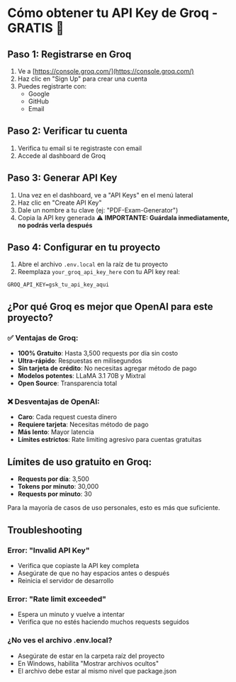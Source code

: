 # Cómo obtener tu API Key de Groq - GRATIS 🚀

## Paso 1: Registrarse en Groq
1. Ve a [https://console.groq.com/](https://console.groq.com/)
2. Haz clic en "Sign Up" para crear una cuenta
3. Puedes registrarte con:
   - Google
   - GitHub
   - Email

## Paso 2: Verificar tu cuenta
1. Verifica tu email si te registraste con email
2. Accede al dashboard de Groq

## Paso 3: Generar API Key
1. Una vez en el dashboard, ve a "API Keys" en el menú lateral
2. Haz clic en "Create API Key"
3. Dale un nombre a tu clave (ej: "PDF-Exam-Generator")
4. Copia la API key generada ⚠️ **IMPORTANTE: Guárdala inmediatamente, no podrás verla después**

## Paso 4: Configurar en tu proyecto
1. Abre el archivo `.env.local` en la raíz de tu proyecto
2. Reemplaza `your_groq_api_key_here` con tu API key real:
```
GROQ_API_KEY=gsk_tu_api_key_aqui
```

## ¿Por qué Groq es mejor que OpenAI para este proyecto?

### ✅ Ventajas de Groq:
- **100% Gratuito**: Hasta 3,500 requests por día sin costo
- **Ultra-rápido**: Respuestas en milisegundos
- **Sin tarjeta de crédito**: No necesitas agregar método de pago
- **Modelos potentes**: LLaMA 3.1 70B y Mixtral
- **Open Source**: Transparencia total

### ❌ Desventajas de OpenAI:
- **Caro**: Cada request cuesta dinero
- **Requiere tarjeta**: Necesitas método de pago
- **Más lento**: Mayor latencia
- **Límites estrictos**: Rate limiting agresivo para cuentas gratuitas

## Límites de uso gratuito en Groq:
- **Requests por día**: 3,500
- **Tokens por minuto**: 30,000
- **Requests por minuto**: 30

Para la mayoría de casos de uso personales, esto es más que suficiente.

## Troubleshooting

### Error: "Invalid API Key"
- Verifica que copiaste la API key completa
- Asegúrate de que no hay espacios antes o después
- Reinicia el servidor de desarrollo

### Error: "Rate limit exceeded"
- Espera un minuto y vuelve a intentar
- Verifica que no estés haciendo muchos requests seguidos

### ¿No ves el archivo .env.local?
- Asegúrate de estar en la carpeta raíz del proyecto
- En Windows, habilita "Mostrar archivos ocultos"
- El archivo debe estar al mismo nivel que package.json
